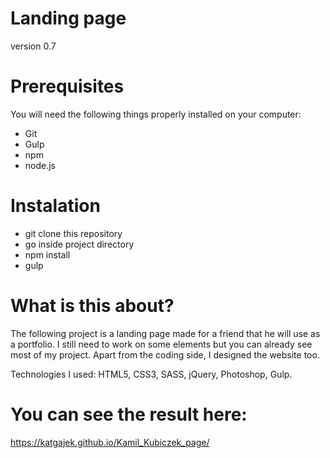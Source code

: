 # Landing page
version 0.7

# Prerequisites
You will need the following things properly installed on your computer:

- Git
- Gulp
- npm
- node.js

# Instalation
- git clone this repository
- go inside project directory
- npm install
- gulp

# What is this about?

The following project is a landing page made for a friend that he will use as a portfolio.
I still need to work on some elements but you can already see most of my project. 
Apart from the coding side, I designed the website too.

Technologies I used:
HTML5, CSS3, SASS, jQuery, Photoshop, Gulp.

# You can see the result here:
https://katgajek.github.io/Kamil_Kubiczek_page/



